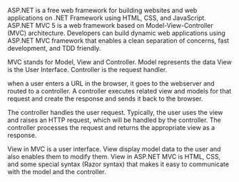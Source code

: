 ASP.NET is a free web framework for building websites and web applications on .NET Framework using HTML, CSS, and JavaScript. 
ASP.NET MVC 5 is a web framework based on Model-View-Controller (MVC) architecture. 
Developers can build dynamic web applications using ASP.NET MVC framework that enables a clean separation of concerns, fast development, and TDD friendly.

MVC stands for Model, View and Controller.
Model represents the data
View is the User Interface.
Controller is the request handler.

when a user enters a URL in the browser, it goes to the webserver and routed to a controller. 
A controller executes related view and models for that request and create the response and sends it back to the browser.

The controller handles the user request. 
Typically, the user uses the view and raises an HTTP request, which will be handled by the controller.
The controller processes the request and returns the appropriate view as a response.

View in MVC is a user interface. 
View display model data to the user and also enables them to modify them. 
View in ASP.NET MVC is HTML, CSS, and some special syntax (Razor syntax) that makes it easy to communicate with the model and the controller.